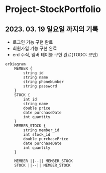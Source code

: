 # Project-StockPortfolio

## 2023. 03. 19 일요일 까지의 기록

- 로그인 기능 구현 완료
- 회원가입 기능 구현 완료
- erd 주식, 멤버 테이블 구현 완료(TODO: 코인)
```mermaid
erDiagram
    MEMBER {
        string id
        string name
        string phoneNumber
        string password
    }
    STOCK {
        int id
        string name
        double price
        date purchaseDate
        int quantity
    }
    MEMBER_STOCK {
        string member_id
        int stock_id
        double purchasePrice
        date purchaseDate
        int quantity
    }

    MEMBER ||--|| MEMBER_STOCK
    STOCK ||--|| MEMBER_STOCK
```
